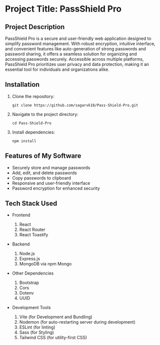 # **Project Title: PassShield Pro**

## **Project Description**

PassShield Pro is a secure and user-friendly web application designed to simplify password management. With robust encryption, intuitive interface, and convenient features like auto-generation of strong passwords and password sharing, it offers a seamless solution for organizing and accessing passwords securely. Accessible across multiple platforms, PassShield Pro prioritizes user privacy and data protection, making it an essential tool for individuals and organizations alike.

## **Installation**

1. Clone the repository:

   ```
   git clone https://github.com/sagarvk18/Pass-Shield-Pro.git
   ```
2. Navigate to the project directory:

   ```
   cd Pass-Shield-Pro
   ```
3. Install dependencies:

   ```
   npm install
   ```

## **Features of My Software**

<ul>
  <li>Securely store and manage passwords</li>
  <li>Add, edit, and delete passwords</li>
  <li>Copy passwords to clipboard</li>
  <li>Responsive and user-friendly interface</li>
  <li>Password encryption for enhanced security</li>
</ul>

## Tech Stack Used

- Frontend
  1. React
  2. React Router
  3. React Toastify

- Backend
  1. Node.js
  2. Express.js
  3. MongoDB via npm Mongo

- Other Dependencies
  1. Bootstrap
  2. Cors
  3. Dotenv
  4. UUID

- Development Tools
  1. Vite (for Development and Bundling)
  2. Nodemon (for auto-restarting server during development)
  3. ESLint (for linting)
  4. Sass (for Styling)
  5. Tailwind CSS (for utility-first CSS)
